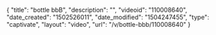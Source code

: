 {
    "title": "bottle bbB",
    "description": "",
    "videoid": "110008640",
    "date_created": "1502526011",
    "date_modified": "1504247455",
    "type": "captivate",
    "layout": "video",
    "url": "\/v\/bottle-bbb\/110008640"
}